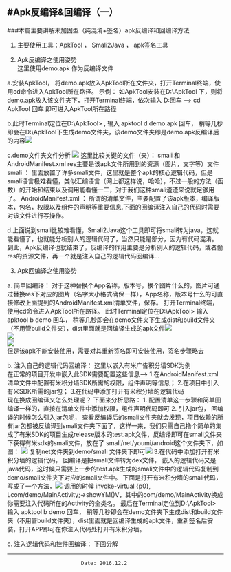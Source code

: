 #Apk反编译&回编译（一）
---
###本篇主要讲解未加固型（纯混淆+签名）apk反编译和回编译方法

1. 主要使用工具：ApkTool ， Smali2Java ， apk签名工具

2. Apk反编译之使用姿势   
这里使用demo.apk 作为反编译文件 
 
a.安装ApkTool， 将demo.apk放入ApkTool所在文件夹，打开Terminal终端，使用cd命令进入ApkTool所在路径。 示例： 
如ApkTool安装在D:\ApkTool 下，则将demo.apk放入该文件夹下，打开Terminal终端，依次输入 D:回车 --> cd ApkTool  回车 即可进入ApkTool所在路径 

b.此时Terminal定位在D:\ApkTool> , 输入 apktool d demo.apk  回车， 稍等几秒即会在D:\ApkTool下生成demo文件夹，该demo文件夹即是demo.apk反编译后的内容![](http://p1.bpimg.com/567571/f58e0fa5e27dc567.png) 

c.demo文件夹文件分析 
![](http://p1.bpimg.com/567571/a23b3e37482fc329.png) 
这里比较关键的文件（夹）： smali 和 AndroidManifest.xml   res主要是该apk文件所用到的资源（图片，文字等）文件 
smali ： 里面放置了许多smali文件，这里就是整个apk的核心逻辑代码，但是smali语言极难看懂，类似汇编语言（网上都这样说，哈哈），不过一般的方法（函数）的开始和结束以及调用能看懂一二，对于我们这种smali渣渣来说就足够用了。
AndroidManifest.xml ： 所谓的清单文件，主要配置了该apk版本，编译版本，包名，权限以及组件的声明等重要信息.下面的回编译注入自己的代码时需要对该文件进行写操作。
 
d.上面说到smali比较难看懂，Smali2Java这个工具即可将smali转为java，这就能看懂了，也就能分析别人的逻辑代码了，当然只能是部分，因为有代码混淆。 
  到此，Apk反编译也就结束了，反编译的作用主要是分析别人的逻辑代码，或者偷res的资源文件，再一个就是注入自己的逻辑代码回编译...

3. Apk回编译之使用姿势  

a. 简单回编译： 对于这种替换个App名称，版本号，换个图片什么的，图片可通过替换res下对应的图片（名字大小格式确保一样），App名称，版本号什么的可直接修改上面提到的AndroidManifest.xml清单文件，保存。 打开Terminal终端，使用cd命令进入ApkTool所在路径。 此时Terminal定位在D:\ApkTool>  输入 apktool b demo  回车， 稍等几秒即会在demo文件夹下生成dist和build文件夹（不用管build文件夹），dist里面就是回编译生成的apk文件![](http://p1.bqimg.com/567571/16d52ce06beb47c5.png)   
![](http://p1.bqimg.com/567571/f949e2f34cff515e.png)  
![](http://p1.bqimg.com/567571/4507d11d07db9db5.png)  
但是该apk不能安装使用，需要对其重新签名即可安装使用，签名步骤略去

b. 注入自己的逻辑代码回编译： 这里以嵌入有米广告积分墙SDK为例  
在正常的项目开发中嵌入此SDK需要配置这些信息--> 1.在AndroidManifest.xml 清单文件中配置有米积分墙SDK所需的权限，组件声明等信息； 2.在项目中引入有米SDK所需的jar包；  3.在代码中添加打开有米积分墙的逻辑代码  
现在换成回编译又怎么处理呢？  下面来分析思路： 1. 配置清单这一步骤和简单回编译一样的，直接在清单文件中添加权限，组件声明代码即可  2. 引入jar包， 回编译的时候怎么引入jar包呢， 查看反编译后的smali文件夹就会发现，项目依赖的所有jar包都被反编译到smali文件夹下面了，这样一来，我们只需自己撸个简单的集成了有米SDK的项目生成release版本的test.apk文件，反编译即可在smali文件夹下获得有米sdk的smali文件，放在了 smali/net/youmi/android这个文件夹下，如图： 
![](http://i1.piimg.com/567571/7c1e1ea9eb6987ee.png) 
复制net文件夹到demo/smali 文件夹下即可![](http://i1.piimg.com/567571/2def79ce0c0a1664.png) 
3.在代码中添加打开有米积分墙的逻辑代码， 回编译是把smali文件转为dex文件， 嵌入的逻辑代码又是java代码，这时候只需要上一步的test.apk生成的smali文件中的逻辑代码复制到demo/smali文件夹下对应的smali文件中。
下面是打开有米积分墙的smali代码，写成了一个方法，![](http://i1.piimg.com/567571/e8748b195759759f.png)
调用的时候  invoke-virtual {p0}, Lcom/demo/MainActivity;->showYM()V，其中的com/demo/MainActivity换成你需要注入代码所在的Activity的全类名。 最后在Terminal定位到D:\ApkTool>  输入 apktool b demo  回车， 稍等几秒即会在demo文件夹下生成dist和build文件夹（不用管build文件夹），dist里面就是回编译生成的apk文件，重新签名后安装，打开APP即可在你注入代码处打开有米积分墙。

c. 注入逻辑代码和控件回编译： 下回分解 
 
 


 
---

							Date: 2016.12.2
